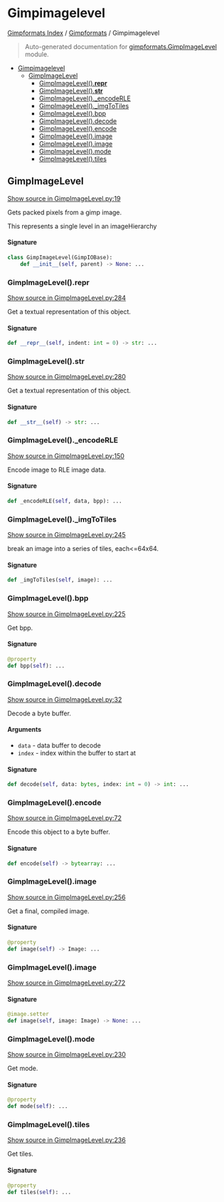# Gimpimagelevel

[Gimpformats Index](../README.md#gimpformats-index) / [Gimpformats](./index.md#gimpformats) / Gimpimagelevel

> Auto-generated documentation for [gimpformats.GimpImageLevel](../../../gimpformats/GimpImageLevel.py) module.

- [Gimpimagelevel](#gimpimagelevel)
  - [GimpImageLevel](#gimpimagelevel)
    - [GimpImageLevel().__repr__](#gimpimagelevel()__repr__)
    - [GimpImageLevel().__str__](#gimpimagelevel()__str__)
    - [GimpImageLevel()._encodeRLE](#gimpimagelevel()_encoderle)
    - [GimpImageLevel()._imgToTiles](#gimpimagelevel()_imgtotiles)
    - [GimpImageLevel().bpp](#gimpimagelevel()bpp)
    - [GimpImageLevel().decode](#gimpimagelevel()decode)
    - [GimpImageLevel().encode](#gimpimagelevel()encode)
    - [GimpImageLevel().image](#gimpimagelevel()image)
    - [GimpImageLevel().image](#gimpimagelevel()image-1)
    - [GimpImageLevel().mode](#gimpimagelevel()mode)
    - [GimpImageLevel().tiles](#gimpimagelevel()tiles)

## GimpImageLevel

[Show source in GimpImageLevel.py:19](../../../gimpformats/GimpImageLevel.py#L19)

Gets packed pixels from a gimp image.

This represents a single level in an imageHierarchy

#### Signature

```python
class GimpImageLevel(GimpIOBase):
    def __init__(self, parent) -> None: ...
```

### GimpImageLevel().__repr__

[Show source in GimpImageLevel.py:284](../../../gimpformats/GimpImageLevel.py#L284)

Get a textual representation of this object.

#### Signature

```python
def __repr__(self, indent: int = 0) -> str: ...
```

### GimpImageLevel().__str__

[Show source in GimpImageLevel.py:280](../../../gimpformats/GimpImageLevel.py#L280)

Get a textual representation of this object.

#### Signature

```python
def __str__(self) -> str: ...
```

### GimpImageLevel()._encodeRLE

[Show source in GimpImageLevel.py:150](../../../gimpformats/GimpImageLevel.py#L150)

Encode image to RLE image data.

#### Signature

```python
def _encodeRLE(self, data, bpp): ...
```

### GimpImageLevel()._imgToTiles

[Show source in GimpImageLevel.py:245](../../../gimpformats/GimpImageLevel.py#L245)

break an image into a series of tiles, each<=64x64.

#### Signature

```python
def _imgToTiles(self, image): ...
```

### GimpImageLevel().bpp

[Show source in GimpImageLevel.py:225](../../../gimpformats/GimpImageLevel.py#L225)

Get bpp.

#### Signature

```python
@property
def bpp(self): ...
```

### GimpImageLevel().decode

[Show source in GimpImageLevel.py:32](../../../gimpformats/GimpImageLevel.py#L32)

Decode a byte buffer.

#### Arguments

- `data` - data buffer to decode
- `index` - index within the buffer to start at

#### Signature

```python
def decode(self, data: bytes, index: int = 0) -> int: ...
```

### GimpImageLevel().encode

[Show source in GimpImageLevel.py:72](../../../gimpformats/GimpImageLevel.py#L72)

Encode this object to a byte buffer.

#### Signature

```python
def encode(self) -> bytearray: ...
```

### GimpImageLevel().image

[Show source in GimpImageLevel.py:256](../../../gimpformats/GimpImageLevel.py#L256)

Get a final, compiled image.

#### Signature

```python
@property
def image(self) -> Image: ...
```

### GimpImageLevel().image

[Show source in GimpImageLevel.py:272](../../../gimpformats/GimpImageLevel.py#L272)

#### Signature

```python
@image.setter
def image(self, image: Image) -> None: ...
```

### GimpImageLevel().mode

[Show source in GimpImageLevel.py:230](../../../gimpformats/GimpImageLevel.py#L230)

Get mode.

#### Signature

```python
@property
def mode(self): ...
```

### GimpImageLevel().tiles

[Show source in GimpImageLevel.py:236](../../../gimpformats/GimpImageLevel.py#L236)

Get tiles.

#### Signature

```python
@property
def tiles(self): ...
```